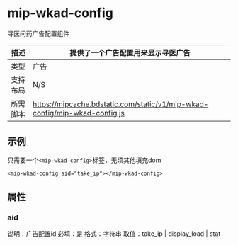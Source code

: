 # mip-wkad-config

寻医问药广告配置组件

描述|提供了一个广告配置用来显示寻医广告
----|----
类型|广告
支持布局| N/S
所需脚本|https://mipcache.bdstatic.com/static/v1/mip-wkad-config/mip-wkad-config.js

## 示例

只需要一个`<mip-wkad-config>`标签，无须其他填充dom

```
<mip-wkad-config aid="take_ip"></mip-wkad-config>
```

## 属性

### aid

说明：广告配置id
必填：是
格式：字符串
取值：take_ip | display_load | stat